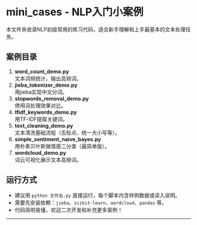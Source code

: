 # mini_cases - NLP入门小案例

本文件夹收录NLP初级常用的练习代码，适合新手理解和上手最基本的文本处理任务。

## 案例目录

1. **word_count_demo.py**  
   文本词频统计，输出高频词。
2. **jieba_tokenizer_demo.py**  
   用jieba实现中文分词。
3. **stopwords_removal_demo.py**  
   停用词处理效果对比。
4. **tfidf_keywords_demo.py**  
   用TF-IDF提取关键词。
5. **text_cleaning_demo.py**  
   文本清洗基础流程（去标点、统一大小写等）。
6. **simple_sentiment_naive_bayes.py**  
   用朴素贝叶斯做情感二分类（最简单版）。
7. **wordcloud_demo.py**  
   词云可视化展示文本高频词。

## 运行方式

- 建议用 `python 文件名.py` 直接运行，每个脚本内含样例数据或读入说明。
- 需要先安装依赖：`jieba`、`scikit-learn`、`wordcloud`、`pandas` 等。
- 代码简明易懂，欢迎二次开发和补充更多案例！

---
